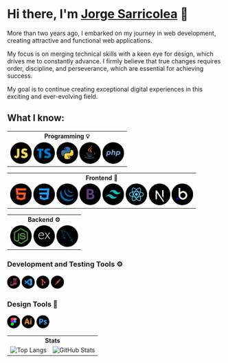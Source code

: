 # Hi there, I'm [Jorge Sarricolea](https://jorgesarricolea.com) 👋

More than two years ago, I embarked on my journey in web development, creating attractive and functional web applications.

My focus is on merging technical skills with a keen eye for design, which drives me to constantly advance. I firmly believe that true changes requires order, discipline, and perseverance, which are essential for achieving success.

My goal is to continue creating exceptional digital experiences in this exciting and ever-evolving field.

## What I know:

<table>
  <tr>
    <td colspan="2" align="center"><strong>Programming 💡</strong></td>
  </tr>
  <td valign="top" colspan="2">
    <img src="assets/javascript-icon.png" alt="js logo" width="50">  
    <img src="assets/typescript-icon.png" alt="typescript logo" width="50">  
    <img src="assets/python-icon.png" alt="python logo" width="50">  
    <img src="assets/java-icon.png" alt="ts logo" width="50">  
    <img src="assets/php-icon.png" alt="ts logo" width="50">
    </td>
</table>

<table>
  <tr>
    <td colspan="2" align="center"><strong>Frontend 🎨</strong></td>
  </tr>
  <td valign="top">
    <img src="assets/html-icon.png" alt="html logo" width="50">
    <img src="assets/css-icon.png" alt="css logo" width="50">
    <img src="assets/jquery-icon.png" alt="jquery logo" width="50">
    <img src="assets/boostrap-icon.png" alt="boostrap logo" width="50">
    <img src="assets/tailwindcss-icon.png" alt="tailwindcss logo" width="50">
    <img src="assets/reactjs-icon.png" alt="react logo" width="50">
    <img src="assets/nextjs-icon.png" alt="nextjs logo" width="50">
    <img src="assets/bubbleio-icon.png" alt="bl logo" width="50">
    </td>
</table>

<table>
  <tr>
    <td colspan="2" align="center"><strong>Backend ⚙️</strong></td>
  </tr>
  <td valign="top">
    <img src="assets/nodejs-icon.png" alt="nodejs logo" width="50">
    <img src="assets/express-icon.png" alt="ex logo" width="50">
    <img src="assets/mysql-icon.png" alt="mysql logo" width="50">
    </td>
</table>

### Development and Testing Tools ⚙️

[<img src="assets/jest-icon.png" alt="jest logo" width="30">](https://jestjs.io/docs/getting-started)
[<img src="assets/vscode-icon.png" alt="vscode logo" width="30">](https://code.visualstudio.com/docs)
[<img src="assets/git-icon.png" alt="git logo" width="30">](https://git-scm.com/doc)
[<img src="assets/postman-icon.png" alt="postman logo" width="30">](https://www.postman.com/api-documentation-tool/)

### Design Tools 🎨

[<img src="assets/figma-icon.png" alt="figma logo" width="30">](https://www.figma.com/best-practices/guide-to-developer-handoff/components-styles-and-documentation/)
[<img src="assets/illustrator-icon.png" alt="illustrator logo" width="30">](https://www.adobe.com/mx/products/illustrator/campaign/pricing.html?gclid=Cj0KCQjwla-hBhD7ARIsAM9tQKsX11p67rnk2_kAbfcpU9W1qAG-lYSYNhHfyAszxEHitQ1y0omBMCoaAqumEALw_wcB&sdid=KQPQL&mv=search&ef_id=Cj0KCQjwla-hBhD7ARIsAM9tQKsX11p67rnk2_kAbfcpU9W1qAG-lYSYNhHfyAszxEHitQ1y0omBMCoaAqumEALw_wcB:G:s&s_kwcid=AL!3085!3!442303209264!e!!g!!illustrator!188198382!10039621902)
[<img src="assets/photoshop-icon.png" alt="photoshop logo" width="30">](https://www.adobe.com/mx/products/photoshop.html)

<table>
  <tr>
    <td colspan="2" align="center"><strong>Stats</strong></td>
  </tr>
  <tr>
    <td valign="top">
      <img src="https://github-readme-stats.vercel.app/api/top-langs/?username=JorgeSarricolea&theme=dark&layout=compact" alt="Top Langs" />
    </td>
    <td valign="top">
      <img src="https://github-readme-stats.vercel.app/api/?username=JorgeSarricolea&theme=dark" alt="GitHub Stats" />
    </td>
  </tr>
</table>




